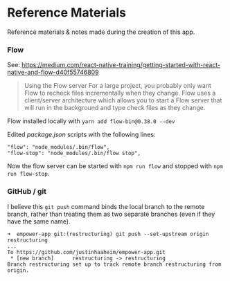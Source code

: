 # Reference Materials

Reference materials & notes made during the creation of this app.

### Flow
See: https://medium.com/react-native-training/getting-started-with-react-native-and-flow-d40f55746809

> Using the Flow server
> For a large project, you probably only want Flow to recheck files incrementally when they change. Flow uses a client/server architecture which allows you to start a Flow server that will run in the background and type check files as they change.

Flow installed locally with `yarn add flow-bin@0.38.0 --dev`

Edited *package.json* scripts with the following lines:

```
"flow": "node_modules/.bin/flow",
"flow-stop": "node_modules/.bin/flow stop",
```

Now the flow server can be started with `npm run flow` and stopped with `npm run flow-stop`.


### GitHub / git

I believe this `git push` command binds the local branch to the remote branch, rather than treating them as two separate branches (even if they have the same name).

```
➜  empower-app git:(restructuring) git push --set-upstream origin restructuring
...
To https://github.com/justinhaaheim/empower-app.git
 * [new branch]      restructuring -> restructuring
Branch restructuring set up to track remote branch restructuring from origin.
```
